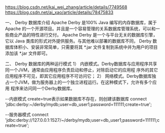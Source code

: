 

https://blog.csdn.net/kai_wei_zhang/article/details/7749568
https://blog.csdn.net/ai_xao/article/details/78475833

一、 Derby 数据库介绍
Apache Derby 是100% Java 编写的内存数据库，属于 Apache 的一个开源项目。并且是一个容易管理的关系数据库管理系统，可以和一些商业产品的特性进行交付。
Apache Derby 是一个与平台无关的数据库引擎，它以 Java 类库的形式对外提供服务。与其他难以部署的数据库不同， Derby 数据库体积小、安装非常简单，只需要将其 *.jar 文件复制到系统中并为用户的项目添加该 *.jar 文件即可。


二、 Derby 数据库的两种运行模式
1） 内嵌模式。Derby数据库与应用程序共享同一个JVM，通常由应用程序负责启动和停止，对除启动它的应用程
序外的其它应用程序不可见，即其它应用程序不可访问它；
2） 网络模式。Derby数据库独占一个JVM，做为服务器上的一个独立进程运行。在这种模式下，允许有多个应用
程序来访问同一个Derby数据库。



--内嵌模式
create=true表示如果数据库不存在，则创建该数据库
connect 'jdbc:derby:~/derby/mydb;user=db_user1;password=111111;create=true'; 

--服务器模式
connect 'jdbc:derby://127.0.0.1:1527/~/derby/mydb;user=db_user1;password=111111;create=true';






